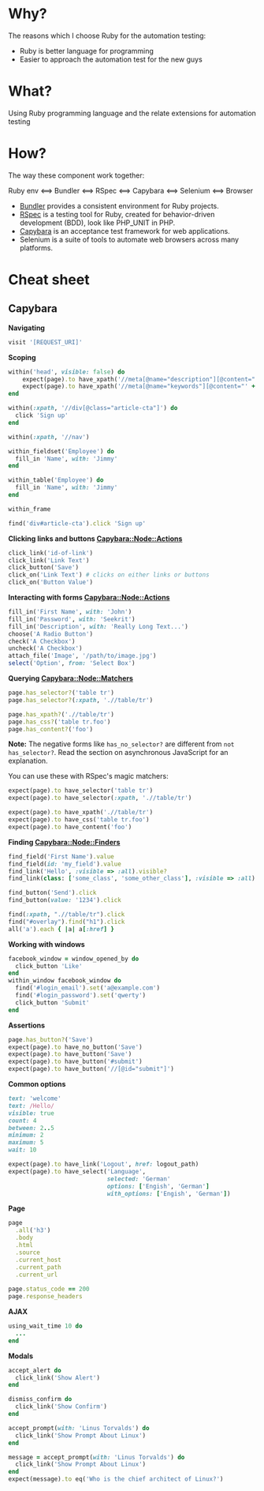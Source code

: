 # Why?
The reasons which I choose Ruby for the automation testing:
* Ruby is better language for programming
* Easier to approach the automation test for the new guys

# What?
Using Ruby programming language and the relate extensions for automation testing

# How?
The way these component work together:

Ruby env <==> Bundler <==> RSpec <==> Capybara <==> Selenium <==> Browser

* [Bundler](http://bundler.io/) provides a consistent environment for Ruby projects.
* [RSpec](http://rspec.info) is a testing tool for Ruby, created for behavior-driven development (BDD), look like PHP_UNIT in PHP.
* [Capybara](https://github.com/teamcapybara/capybara) is an acceptance test framework for web applications.
* Selenium is a suite of tools to automate web browsers across many platforms.

# Cheat sheet

## Capybara

**Navigating**
```ruby
visit '[REQUEST_URI]'
```

**Scoping**
```ruby
within('head', visible: false) do
    expect(page).to have_xpath('//meta[@name="description"][@content="' + META_DES + '"]', :visible => false)
    expect(page).to have_xpath('//meta[@name="keywords"][@content="' + META_KEYWORDS + '"]', :visible => false)
end
```
```ruby
within(:xpath, '//div[@class="article-cta"]') do
  click 'Sign up'
end
```
```ruby
within(:xpath, '//nav')

within_fieldset('Employee') do
  fill_in 'Name', with: 'Jimmy'
end

within_table('Employee') do
  fill_in 'Name', with: 'Jimmy'
end

within_frame

find('div#article-cta').click 'Sign up'
```

**Clicking links and buttons [Capybara::Node::Actions](http://rubydoc.info/github/teamcapybara/capybara/master/Capybara/Node/Actions)**

```ruby
click_link('id-of-link')
click_link('Link Text')
click_button('Save')
click_on('Link Text') # clicks on either links or buttons
click_on('Button Value')
```

**Interacting with forms [Capybara::Node::Actions](http://rubydoc.info/github/teamcapybara/capybara/master/Capybara/Node/Actions)**
```ruby
fill_in('First Name', with: 'John')
fill_in('Password', with: 'Seekrit')
fill_in('Description', with: 'Really Long Text...')
choose('A Radio Button')
check('A Checkbox')
uncheck('A Checkbox')
attach_file('Image', '/path/to/image.jpg')
select('Option', from: 'Select Box')
```

**Querying [Capybara::Node::Matchers](http://rubydoc.info/github/teamcapybara/capybara/master/Capybara/Node/Matchers)**

```ruby
page.has_selector?('table tr')
page.has_selector?(:xpath, './/table/tr')

page.has_xpath?('.//table/tr')
page.has_css?('table tr.foo')
page.has_content?('foo')
```

**Note:** The negative forms like `has_no_selector?` are different from `not
has_selector?`. Read the section on asynchronous JavaScript for an explanation.

You can use these with RSpec's magic matchers:

```ruby
expect(page).to have_selector('table tr')
expect(page).to have_selector(:xpath, './/table/tr')

expect(page).to have_xpath('.//table/tr')
expect(page).to have_css('table tr.foo')
expect(page).to have_content('foo')
```

**Finding [Capybara::Node::Finders](http://rubydoc.info/github/teamcapybara/capybara/master/Capybara/Node/Finders)**

```ruby
find_field('First Name').value
find_field(id: 'my_field').value
find_link('Hello', :visible => :all).visible?
find_link(class: ['some_class', 'some_other_class'], :visible => :all).visible?

find_button('Send').click
find_button(value: '1234').click

find(:xpath, ".//table/tr").click
find("#overlay").find("h1").click
all('a').each { |a| a[:href] }
```

**Working with windows**
```ruby
facebook_window = window_opened_by do
  click_button 'Like'
end
within_window facebook_window do
  find('#login_email').set('a@example.com')
  find('#login_password').set('qwerty')
  click_button 'Submit'
end
```

**Assertions**
```ruby
page.has_button?('Save')
expect(page).to have_no_button('Save')
expect(page).to have_button('Save')
expect(page).to have_button('#submit')
expect(page).to have_button('//[@id="submit"]')
```

**Common options**
```ruby
text: 'welcome'
text: /Hello/
visible: true
count: 4
between: 2..5
minimum: 2
maximum: 5
wait: 10
```

```ruby
expect(page).to have_link('Logout', href: logout_path)
expect(page).to have_select('Language',
                            selected: 'German'
                            options: ['Engish', 'German']
                            with_options: ['Engish', 'German'])
```

**Page**
```ruby
page
  .all('h3')
  .body
  .html
  .source
  .current_host
  .current_path
  .current_url
  
page.status_code == 200
page.response_headers  
```

**AJAX**
```ruby
using_wait_time 10 do
  ...
end
```

**Modals**
```ruby
accept_alert do
  click_link('Show Alert')
end
```

```ruby
dismiss_confirm do
  click_link('Show Confirm')
end
```

```ruby
accept_prompt(with: 'Linus Torvalds') do
  click_link('Show Prompt About Linux')
end
```

```ruby
message = accept_prompt(with: 'Linus Torvalds') do
  click_link('Show Prompt About Linux')
end
expect(message).to eq('Who is the chief architect of Linux?')
```

